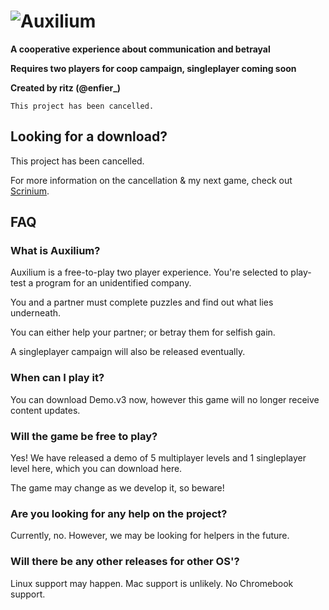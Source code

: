 # ![Auxilium](https://user-images.githubusercontent.com/96433729/155215584-6429aa18-2c0c-4343-a941-240257c61283.png)

**A cooperative experience about communication and betrayal**

**Requires two players for coop campaign, singleplayer coming soon**

**Created by ritz (@enfier_)**

`This project has been cancelled.`

## Looking for a download?
This project has been cancelled.

For more information on the cancellation & my next game, check out [Scrinium](https://github.com/enfier/scrinium).

## FAQ

### What is Auxilium?
Auxilium is a free-to-play two player experience. You're selected to play-test a program for an unidentified company.

You and a partner must complete puzzles and find out what lies underneath.

You can either help your partner; or betray them for selfish gain.

A singleplayer campaign will also be released eventually.

### When can I play it?
You can download Demo.v3 now, however this game will no longer receive content updates.

### Will the game be free to play?
Yes! We have released a demo of 5 multiplayer levels and 1 singleplayer level here, which you can download here.

The game may change as we develop it, so beware!

### Are you looking for any help on the project?
Currently, no. However, we may be looking for helpers in the future.

### Will there be any other releases for other OS'?
Linux support may happen. Mac support is unlikely. No Chromebook support.
